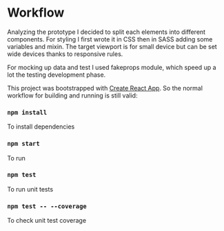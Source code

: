 Workflow
===

Analyzing the prototype I decided to split each elements into different components. 
For styling I first wrote it in CSS then in SASS adding some variables and mixin.
The target viewport is for small device but can be set wide devices thanks to responsive rules.

For mocking up data and test I used fakeprops module, which speed up a lot the testing development phase. 

This project was bootstrapped with [Create React App](https://github.com/facebook/create-react-app).
So the normal workflow for building and running is still valid:


### `npm install`

To install dependencies

### `npm start`

To run

### `npm test`

To run unit tests

### `npm test -- --coverage`

To check unit test coverage




